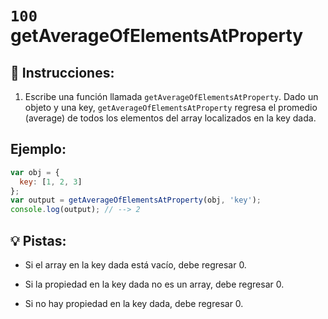 # `100` getAverageOfElementsAtProperty

## 📝 Instrucciones:

1. Escribe una función llamada `getAverageOfElementsAtProperty`. Dado un objeto y una key, `getAverageOfElementsAtProperty` regresa el promedio (average) de todos los elementos del array localizados en la key dada. 

## Ejemplo: 

```js
var obj = {
  key: [1, 2, 3]
};
var output = getAverageOfElementsAtProperty(obj, 'key');
console.log(output); // --> 2  
```

## 💡 Pistas:

+ Si el array en la key dada está vacío, debe regresar 0.

+ Si la propiedad en la key dada no es un array, debe regresar 0.

+ Si no hay propiedad en la key dada, debe regresar 0.